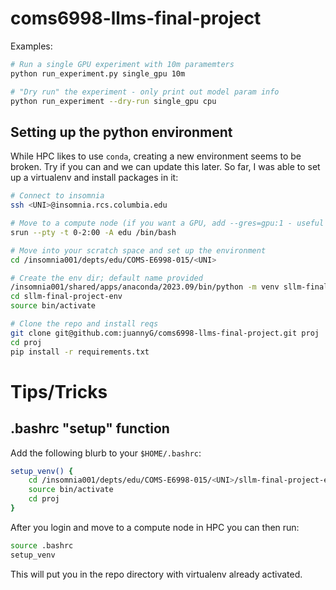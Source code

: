 # coms6998-llms-final-project

Examples:
```sh
# Run a single GPU experiment with 10m paramemters
python run_experiment.py single_gpu 10m

# "Dry run" the experiment - only print out model param info
python run_experiment --dry-run single_gpu cpu
```

## Setting up the python environment
While HPC likes to use `conda`, creating a new environment seems to be broken. Try if you can and we can update this later.
So far, I was able to set up a virtualenv and install packages in it:

```sh
# Connect to insomnia
ssh <UNI>@insomnia.rcs.columbia.edu

# Move to a compute node (if you want a GPU, add --gres=gpu:1 - useful if you want to use things like nvidia-smi)
srun --pty -t 0-2:00 -A edu /bin/bash

# Move into your scratch space and set up the environment
cd /insomnia001/depts/edu/COMS-E6998-015/<UNI>

# Create the env dir; default name provided
/insomnia001/shared/apps/anaconda/2023.09/bin/python -m venv sllm-final-project-env
cd sllm-final-project-env
source bin/activate

# Clone the repo and install reqs
git clone git@github.com:juannyG/coms6998-llms-final-project.git proj
cd proj
pip install -r requirements.txt
```

# Tips/Tricks
## .bashrc "setup" function
Add the following blurb to your `$HOME/.bashrc`:
```sh
setup_venv() {
    cd /insomnia001/depts/edu/COMS-E6998-015/<UNI>/sllm-final-project-env
    source bin/activate
    cd proj
}
```

After you login and move to a compute node in HPC you can then run:
```sh
source .bashrc
setup_venv
```
This will put you in the repo directory with virtualenv already activated.
